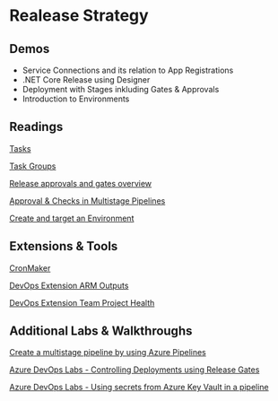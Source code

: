 # Realease Strategy

## Demos

- Service Connections and its relation to App Registrations
- .NET Core Release using Designer
- Deployment with Stages inkluding Gates & Approvals
- Introduction to Environments

## Readings

[Tasks](https://docs.microsoft.com/en-us/azure/devops/pipelines/process/tasks?view=azure-devops&tabs=yaml)

[Task Groups](https://docs.microsoft.com/en-us/azure/devops/pipelines/library/task-groups?view=azure-devops)

[Release approvals and gates overview](https://docs.microsoft.com/en-us/azure/devops/pipelines/release/approvals/?view=azure-devops)

[Approval & Checks in Multistage Pipelines](https://docs.microsoft.com/en-us/azure/devops/pipelines/process/approvals?view=azure-devops&tabs=check-pass)

[Create and target an Environment](https://docs.microsoft.com/en-us/azure/devops/pipelines/process/environments?view=azure-devops)

## Extensions & Tools

[CronMaker](http://www.cronmaker.com/)

[DevOps Extension ARM Outputs](https://marketplace.visualstudio.com/items?itemName=keesschollaart.arm-outputs)

[DevOps Extension Team Project Health](https://marketplace.visualstudio.com/items?itemName=ms-devlabs.TeamProjectHealth)

## Additional Labs & Walkthroughs

[Create a multistage pipeline by using Azure Pipelines](https://docs.microsoft.com/en-us/learn/modules/create-multi-stage-pipeline/)

[Azure DevOps Labs - Controlling Deployments using Release Gates](https://azuredevopslabs.com/labs/vstsextend/releasegates/)

[Azure DevOps Labs - Using secrets from Azure Key Vault in a pipeline](https://azuredevopslabs.com/labs/vstsextend/azurekeyvault/)
